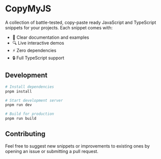 # CopyMyJS

A collection of battle-tested, copy-paste ready JavaScript and TypeScript snippets for your projects. Each snippet comes with:

- 📝 Clear documentation and examples
- 🔍 Live interactive demos
- ⚡ Zero dependencies
- 🔒 Full TypeScript support

## Development

```bash
# Install dependencies
pnpm install

# Start development server
pnpm run dev

# Build for production
pnpm run build
```

## Contributing

Feel free to suggest new snippets or improvements to existing ones by opening an issue or submitting a pull request.